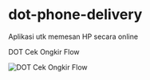 # dot-phone-delivery

Aplikasi utk memesan HP secara online

DOT Cek Ongkir Flow

![DOT Cek Ongkir Flow](https://user-images.githubusercontent.com/43059329/128632684-e4eeb9b7-6c2a-43fe-9fba-eb7c895371ed.png)

